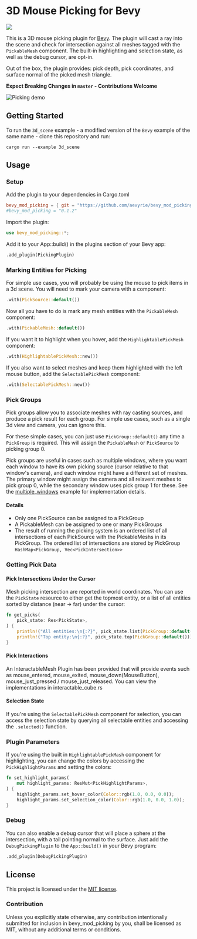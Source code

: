 # 3D Mouse Picking for Bevy

![](https://img.shields.io/github/workflow/status/aevyrie/bevy_mod_picking/Continuous%20integration)

This is a 3D mouse picking plugin for [Bevy](https://github.com/bevyengine/bevy). The plugin will cast a ray into the scene and check for intersection against all meshes tagged with the `PickableMesh` component. The built-in highlighting and selection state, as well as the debug cursor, are opt-in.

Out of the box, the plugin provides: pick depth, pick coordinates, and surface normal of the picked mesh triangle.

**Expect Breaking Changes in `master` - Contributions Welcome**

![Picking demo](https://raw.githubusercontent.com/aevyrie/bevy_mod_picking/master/docs/picking_demo.webp)

## Getting Started

To run the `3d_scene` example - a modified version of the `Bevy` example of the same name - clone this repository and run:

```console
cargo run --example 3d_scene
```

## Usage

### Setup

Add the plugin to your dependencies in Cargo.toml

```toml
bevy_mod_picking = { git = "https://github.com/aevyrie/bevy_mod_picking", branch = "master" }
#bevy_mod_picking = "0.1.2"
```

Import the plugin:

```rust
use bevy_mod_picking::*;
```

Add it to your App::build() in the plugins section of your Bevy app:

```rust
.add_plugin(PickingPlugin)
```

### Marking Entities for Picking

For simple use cases, you will probably be using the mouse to pick items in a 3d scene. You will need to mark your camera with a component:

```rust
.with(PickSource::default())
```

Now all you have to do is mark any mesh entities with the `PickableMesh` component:

```rust
.with(PickableMesh::default())
```

If you want it to highlight when you hover, add the `HighlightablePickMesh` component:

```rust
.with(HighlightablePickMesh::new())
```

If you also want to select meshes and keep them highlighted with the left mouse button, add the `SelectablePickMesh` component:

```rust
.with(SelectablePickMesh::new())
```

### Pick Groups

Pick groups allow you to associate meshes with ray casting sources, and produce a pick result for each group. For simple use cases, such as a single 3d view and camera, you can ignore this.

For these simple cases, you can just use `PickGroup::default()` any time a `PickGroup` is required. This will assign the `PickableMesh` or `PickSource` to picking group 0.

Pick groups are useful in cases such as multiple windows, where you want each window to have its own picking source (cursor relative to that window's camera), and each window might have a different set of meshes. The primary window might assign the camera and all relavent meshes to pick group 0, while the secondary window uses pick group 1 for these. See the [multiple_windows](https://github.com/aevyrie/bevy_mod_picking/blob/master/examples/multiple_windows.rs) example for implementation details.

#### Details

- Only one PickSource can be assigned to a PickGroup
- A PickableMesh can be assigned to one or many PickGroups
- The result of running the picking system is an ordered list of all intersections of each PickSource with the PickableMeshs in its PickGroup. The ordered list of intersections are stored by PickGroup `HashMap<PickGroup, Vec<PickIntersection>>`

### Getting Pick Data

#### Pick Intersections Under the Cursor

Mesh picking intersection are reported in world coordinates. You can use the `PickState` resource to either get the topmost entity, or a list of all entities sorted by distance (near -> far) under the cursor:

```rust
fn get_picks(
    pick_state: Res<PickState>,
) {
    println!("All entities:\n{:?}", pick_state.list(PickGroup::default()));
    println!("Top entity:\n{:?}", pick_state.top(PickGroup::default()));
}
```

#### Pick Interactions

An InteractableMesh Plugin has been provided that will provide events such as mouse_entered, mouse_exited, mouse_down(MouseButton), mouse_just_pressed / mouse_just_released. You can view the implementations in interactable_cube.rs

#### Selection State

If you're using the `SelectablePickMesh` component for selection, you can access the selection state by querying all selectable entities and accessing the `.selected()` function.

### Plugin Parameters

If you're using the built in `HighlightablePickMash` component for highlighting, you can change the colors by accessing the `PickHighlightParams` and setting the colors:

```rust
fn set_highlight_params(
    mut highlight_params: ResMut<PickHighlightParams>,
) {
    highlight_params.set_hover_color(Color::rgb(1.0, 0.0, 0.0));
    highlight_params.set_selection_color(Color::rgb(1.0, 0.0, 1.0));
}
```

### Debug

You can also enable a debug cursor that will place a sphere at the intersection, with a tail pointing normal to the surface. Just add the `DebugPickingPlugin` to the `App::build()` in your Bevy program:

```rust
.add_plugin(DebugPickingPlugin)
```

## License

This project is licensed under the [MIT license](https://github.com/aevyrie/bevy_mod_picking/blob/master/LICENSE).

### Contribution

Unless you explicitly state otherwise, any contribution intentionally submitted for inclusion in bevy_mod_picking by you, shall be licensed as MIT, without any additional terms or conditions.
